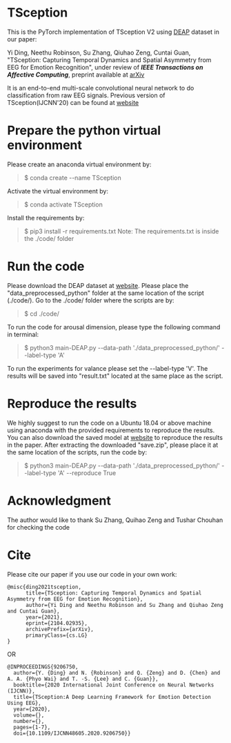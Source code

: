 # TSception
This is the PyTorch implementation of TSception V2 using [DEAP](http://www.eecs.qmul.ac.uk/mmv/datasets/deap/) dataset in our paper:

Yi Ding, Neethu Robinson, Su Zhang, Qiuhao Zeng, Cuntai Guan, "TSception: Capturing Temporal Dynamics and Spatial Asymmetry from EEG for Emotion Recognition", under review of _**IEEE Transactions on Affective Computing**_, preprint available at [arXiv](https://arxiv.org/abs/2104.02935)

It is an end-to-end multi-scale convolutional neural network to do classification from raw EEG signals. Previous version of TSception(IJCNN'20) can be found at [website](https://github.com/deepBrains/TSception)

# Prepare the python virtual environment
Please create an anaconda virtual environment by:

> $ conda create --name TSception

Activate the virtual environment by:

> $ conda activate TSception

Install the requirements by:

> $ pip3 install -r requirements.txt
Note: The requirements.txt is inside the ./code/ folder 
# Run the code
Please download the DEAP dataset at [website](http://www.eecs.qmul.ac.uk/mmv/datasets/deap/). Please place the "data_preprocessed_python" folder at the same location of the script (./code/). Go to the ./code/ folder where the scripts are by:

> $ cd ./code/

To run the code for arousal dimension, please type the following command in terminal:

> $ python3 main-DEAP.py --data-path './data_preprocessed_python/' --label-type 'A'

To run the experiments for valance please set the --label-type 'V'. The results will be saved into "result.txt" located at the same place as the script. 

# Reproduce the results
We highly suggest to run the code on a Ubuntu 18.04 or above machine using anaconda with the provided requirements to reproduce the results. 
You can also download the saved model at [website](https://drive.google.com/file/d/1HRr0IuWlvuJgPc6jVvo-QxMxKuugsGTw/view?usp=sharing) to reproduce the results in the paper. After extracting the downloaded "save.zip", please place it at the same location of the scripts, run the code by:

> $ python3 main-DEAP.py --data-path './data_preprocessed_python/' --label-type 'A' --reproduce True

# Acknowledgment
The author would like to thank Su Zhang, Quihao Zeng and Tushar Chouhan for checking the code

# Cite
Please cite our paper if you use our code in your own work:

```
@misc{ding2021tsception,
      title={TSception: Capturing Temporal Dynamics and Spatial Asymmetry from EEG for Emotion Recognition}, 
      author={Yi Ding and Neethu Robinson and Su Zhang and Qiuhao Zeng and Cuntai Guan},
      year={2021},
      eprint={2104.02935},
      archivePrefix={arXiv},
      primaryClass={cs.LG}
}
```
OR

```
@INPROCEEDINGS{9206750,
  author={Y. {Ding} and N. {Robinson} and Q. {Zeng} and D. {Chen} and A. A. {Phyo Wai} and T. -S. {Lee} and C. {Guan}},
  booktitle={2020 International Joint Conference on Neural Networks (IJCNN)}, 
  title={TSception:A Deep Learning Framework for Emotion Detection Using EEG}, 
  year={2020},
  volume={},
  number={},
  pages={1-7},
  doi={10.1109/IJCNN48605.2020.9206750}}
```
